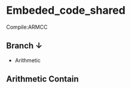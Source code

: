 Embeded_code_shared
===================
Compile:ARMCC


Branch ↓
--------
* Arithmetic

Arithmetic Contain
----------

